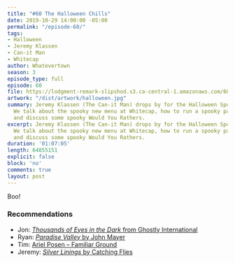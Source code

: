 ```yaml
---
title: "#60 The Halloween Chills"
date: 2019-10-29 14:00:00 -05:00
permalink: "/episode-60/"
tags:
- Halloween
- Jeremy Klassen
- Can-it Man
- Whitecap
author: Whatevertown
season: 3
episode_type: full
episode: 60
file: https://lodgment-remark-slipshod.s3.ca-central-1.amazonaws.com/60.mp3
artwork: "/dist/artwork/halloween.jpg"
summary: Jeremy Klassen (The Can-it Man) drops by for the Halloween Spooktacular.
  We talk about the spooky new menu at Whitecap, how to run a spooky painting business,
  and discuss some spooky Would You Rathers.
excerpt: Jeremy Klassen (The Can-it Man) drops by for the Halloween Spooktacular.
  We talk about the spooky new menu at Whitecap, how to run a spooky painting business,
  and discuss some spooky Would You Rathers.
duration: '01:07:05'
length: 64855151
explicit: false
block: 'no'
comments: true
layout: post
---
```


Boo!

### Recommendations
- Jon: [*Thousands of Eyes in the Dark* from Ghostly International](https://ghostly.bandcamp.com/album/thousands-of-eyes-in-the-dark)
- Ryan: [*Paradise Valley* by John Mayer](https://open.spotify.com/album/712VoD72K500yLhhgqCyVe?si=KlxKwVtWT0KMzdirB1_PcQ)
- Tim: [Ariel Posen – Familiar Ground](https://www.youtube.com/watch?v=53841FJDBR0)
- Jeremy: [*Silver Linings* by Catching Flies](https://open.spotify.com/album/0JPGUlvwYA8enb1XhaUIbh?si=9V1h49ZJSpqdbxAnJluzwA)
